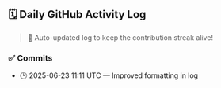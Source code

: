 ## 🗓️ Daily GitHub Activity Log

> 🤖 Auto-updated log to keep the contribution streak alive!

### ✅ Commits

- 🕒 2025-06-23 11:11 UTC — Improved formatting in log

